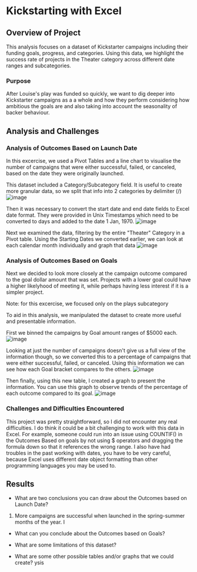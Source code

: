 # Kickstarting with Excel

## Overview of Project

This analysis focuses on a dataset of Kickstarter campaigns including their funding goals, progress, and categories. Using this data, we highlight the success rate of projects in the Theater category across different date ranges and subcategories.

### Purpose

After Louise's play was funded so quickly, we want to dig deeper into Kickstarter campaigns as a a whole and how they perform considering how ambitious the goals are and also taking into account the seasonality of backer behaviour.
## Analysis and Challenges

### Analysis of Outcomes Based on Launch Date

In this excercise, we used a Pivot Tables and a line chart to visualise the number of campaigns that were either successful, failed, or canceled, based on the date they were originally launched. 

This dataset included a Category/Subcategory field. It is useful to create more granular data, so we split that info into 2 categories by delimiter (/)
![image](https://user-images.githubusercontent.com/17416097/148721623-c2b27486-5302-43ea-bc6c-356d9a7d265a.png)

Then it was necessary to convert the start date and end date fields to Excel date format. They were provided in Unix Timestamps which need to be converted to days and added to the date 1 Jan, 1970.
![image](https://user-images.githubusercontent.com/17416097/148722211-ff664889-0a03-4b84-a14a-842428caf96a.png)

Next we examined the data, filtering by the entire "Theater" Category in a Pivot table. Using the Starting Dates we converted earlier, we can look at each calendar month individually and graph that data
![image](https://user-images.githubusercontent.com/17416097/148722277-a640e84b-ea1f-48a3-bbd2-55733716fa5e.png)


### Analysis of Outcomes Based on Goals

Next we decided to look more closely at the campaign outcome compared to the goal dollar amount that was set. Projects with a lower goal could have a higher likelyhood of meeting it, while perhaps having less interest if it is a simpler project.

Note: for this excercise, we focused only on the plays subcategory

To aid in this analysis, we manipulated the dataset to create more useful and presentable information.

First we binned the campaigns by Goal amount ranges of $5000 each. 
![image](https://user-images.githubusercontent.com/17416097/148722820-48428a05-250f-42eb-a752-98cea058f6df.png)

Looking at just the number of campaigns doesn't give us a full view of the information though, so we converted this to a percentage of campaigns that were either successful, failed, or canceled. Using this information we can see how each Goal bracket compares to the others.
![image](https://user-images.githubusercontent.com/17416097/148723004-14f608b7-0ddc-4d6b-9a6f-057cfe3e868e.png)

Then finally, using this new table, I created a graph to present the information. You can use this graph to observe trends of the percentage of each outcome compared to its goal.
![image](https://user-images.githubusercontent.com/17416097/148723102-fde568e1-355a-46ec-8188-cd68e8ca8a09.png)

### Challenges and Difficulties Encountered

This project was pretty straightforward, so I did not encounter any real difficulties. I do think it could be a bit challenging to work with this data in Excel. For example, someone could run into an issue using COUNTIF() in the Outcomes Based on goals by not using $ operators and dragging the formula down so that it references the wrong range. I also have had troubles in the past working with dates, you have to be very careful, because Excel uses different date object formatting than other programming languages you may be used to.

## Results

- What are two conclusions you can draw about the Outcomes based on Launch Date?

1. More campaigns are successful when launched in the spring-summer months of the year. I

- What can you conclude about the Outcomes based on Goals?

- What are some limitations of this dataset?

- What are some other possible tables and/or graphs that we could create?
ysis
